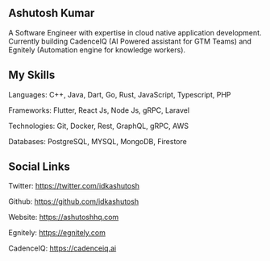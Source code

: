 ## Ashutosh Kumar
A Software Engineer with expertise in cloud native application development. Currently building CadenceIQ (AI Powered assistant for GTM Teams) and Egnitely (Automation engine for knowledge workers). 

## My Skills
Languages: C++, Java, Dart, Go, Rust, JavaScript, Typescript, PHP

Frameworks: Flutter, React Js, Node Js, gRPC, Laravel

Technologies: Git, Docker, Rest, GraphQL, gRPC, AWS

Databases: PostgreSQL, MYSQL, MongoDB, Firestore

## Social Links
Twitter: https://twitter.com/idkashutosh

Github: https://github.com/idkashutosh

Website: https://ashutoshhq.com

Egnitely: https://egnitely.com

CadenceIQ: https://cadenceiq.ai
